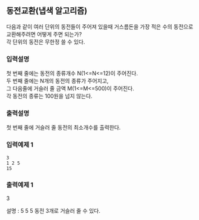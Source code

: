 ## 동전교환(냅색 알고리즘)

다음과 같이 여러 단위의 동전들이 주어져 있을때 거스름돈을 가장 적은 수의 동전으로 교환해주려면 어떻게 주면 되는가?<br>
각 단위의 동전은 무한정 쓸 수 있다.

### 입력설명

첫 번째 줄에는 동전의 종류개수 N(1<=N<=12)이 주어진다.<br>
두 번째 줄에는 N개의 동전의 종류가 주어지고,<br>
그 다음줄에 거슬러 줄 금액 M(1<=M<=500)이 주어진다.<br>
각 동전의 종류는 100원을 넘지 않는다.

### 출력설명

첫 번째 줄에 거슬러 줄 동전의 최소개수를 출력한다.

### 입력예제 1

```
3
1 2 5
15
```

### 출력예제 1

3

설명 : 5 5 5 동전 3개로 거슬러 줄 수 있다.
